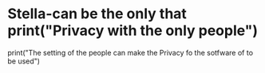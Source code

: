 # Stella-can be the only that print("Privacy with the only people")
print("The setting of the people can make the Privacy fo the sotfware of to be used")
